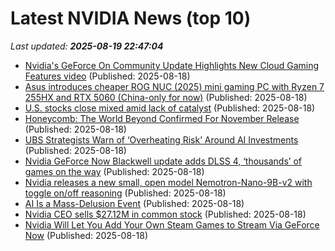 # Latest NVIDIA News (top 10)
_Last updated: **2025-08-19 22:47:04**_

- [Nvidia's GeForce On Community Update Highlights New Cloud Gaming Features video](https://www.cnet.com/videos/nvidias-geforce-on-community-update-highlights-new-cloud-gaming-features/) (Published: 2025-08-18)
- [Asus introduces cheaper ROG NUC (2025) mini gaming PC with Ryzen 7 255HX and RTX 5060 (China-only for now)](https://liliputing.com/asus-introduces-cheaper-rog-nuc-2025-mini-gaming-pc-with-ryzen-7-255hx-and-rtx-5060-china-only-for-now/) (Published: 2025-08-18)
- [U.S. stocks close mixed amid lack of catalyst](https://www.thestar.com.my/news/world/2025/08/19/us-stocks-close-mixed-amid-lack-of-catalyst) (Published: 2025-08-18)
- [Honeycomb: The World Beyond Confirmed For November Release](https://bleedingcool.com/games/honeycomb-the-world-beyond-confirmed-for-november-release/) (Published: 2025-08-18)
- [UBS Strategists Warn of ‘Overheating Risk’ Around AI Investments](http://www.pymnts.com/news/artificial-intelligence/2025/ubs-strategists-warn-overheating-risk-around-ai-investments/) (Published: 2025-08-18)
- [Nvidia GeForce Now Blackwell update adds DLSS 4, ‘thousands’ of games on the way](http://9to5google.com/2025/08/18/nvidia-geforce-now-blackwell-update-adds-dlss-4/) (Published: 2025-08-18)
- [Nvidia releases a new small, open model Nemotron-Nano-9B-v2 with toggle on/off reasoning](https://venturebeat.com/ai/nvidia-releases-a-new-small-open-model-nemotron-nano-9b-v2-with-toggle-on-off-reasoning/) (Published: 2025-08-18)
- [AI Is a Mass-Delusion Event](https://www.theatlantic.com/technology/archive/2025/08/ai-mass-delusion-event/683909/) (Published: 2025-08-18)
- [Nvidia CEO sells $27.12M in common stock](https://thefly.com/permalinks/entry.php/id4185295/NVDA-Nvidia-CEO-sells-M-in-common-stock) (Published: 2025-08-18)
- [Nvidia Will Let You Add Your Own Steam Games to Stream Via GeForce Now](https://slashdot.org/firehose.pl?op=view&amp;id=178746706) (Published: 2025-08-18)
